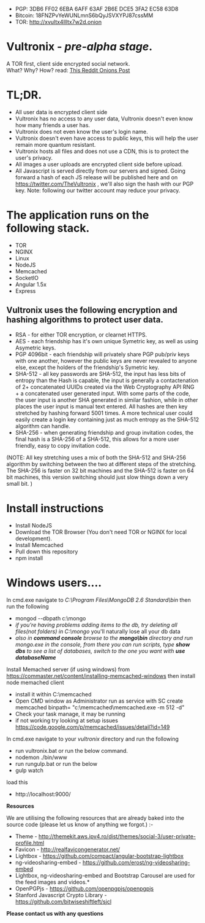   * PGP: 3DB6 FF02 6EBA 6AFF 63AF 2B6E DCE5 3FA2 EC58 63D8
  * Bitcoin: 18FNZPvYeWUNLmnS6bQyJSVXYPJ87cssMM
  * TOR: http://xvultx4llltx7w2d.onion

# Vultronix - *pre-alpha stage*.
A TOR first, client side encrypted social network.  
What? Why? How? read: [This Reddit Onions Post](https://www.reddit.com/r/onions/comments/5qtbi9/xvultx4llltx7w2donion_is_18_months_online_today/)

# TL;DR.
  * All user data is encrypted client side
  * Vultronix has no access to any user data, Vultronix doesn't even know how many friends a user has.
  * Vultronix does not even know the user's login name.
  * Vultronix doesn't even have access to public keys, this will help the user remain more quantum resistant.
  * Vultronix hosts all files and does not use a CDN, this is to protect the user's privacy.
  * All images a user uploads are encrypted client side before upload.
  * All Javascript is served directly from our servers and signed.  Going forward a hash of each JS release will be published here and on https://twitter.com/TheVultronix , we'll also sign the hash with our PGP key. Note: following our twitter account may reduce your privacy.

# The application runs on the following stack.
  * TOR
  * NGINX
  * Linux
  * NodeJS
  * Memcached
  * SocketIO
  * Angular 1.5x
  * Express

## Vultronix uses the following encryption and hashing algorithms to protect user data.

  * RSA - for either TOR encryption, or clearnet HTTPS.
  * AES - each friendship has it's own unique Symetric key, as well as using Asymetric keys.
  * PGP 4096bit - each friendship will privately share PGP pub/priv keys with one another, however the public keys are never revealed to anyone else, except the holders of the friendship's Symetric key.
  * SHA-512 - all key passwords are SHA-512, the input has less bits of entropy than the Hash is capable, the input is generally a contactenation of 2+ concatenated UUIDs created via the Web Cryptography API RNG + a concatenated user generated input.  With some parts of the code, the user input is another SHA generated in similar fashion, while in other places the user input is manual text entered.  All hashes are then key stretched by hashing forward 5001 times.  A more technical user could easily create a login key containing just as much entropy as the SHA-512 algorithm can handle.
  * SHA-256 - when generating friendship and group invitation codes, the final hash is a SHA-256 of a SHA-512, this allows for a more user friendly, easy to copy invitation code.


  (NOTE: All key stretching uses a mix of both the SHA-512 and SHA-256 algorithm by switching between the two at different steps of the stretching.  The SHA-256 is faster on 32 bit machines and the SHA-512 is faster on 64 bit machines, this version switching should just slow things down a very small bit.  )


# Install instructions
  * Install NodeJS
  * Download the TOR Browser (You don't need TOR or NGINX for local development).
  * Install Memcached
  * Pull down this repository
  * npm install


# Windows users....
In cmd.exe navigate to *C:\Program Files\MongoDB 2.6 Standard\bin* then run the following

* mongod --dbpath c:\mongo
* *if you're having problems adding items to the db, try deleting all files(not folders) in C:\mongo* you'll naturally lose all your db data
* *also in **command console** browse to the **mongo\bin** directory and run mongo.exe in the console, from there you can run scripts, type **show dbs** to see a list of databases, switch to the one you want with **use databaseName***

Install Memached server (if using windows) from https://commaster.net/content/installing-memcached-windows then install node memached client

* install it within C:\memcached
* Open CMD window as Administrator run as service with SC create memcached binpath= "c:\memcached\memcached.exe -m 512 -d"
* Check your task manage, it may be running
* if not working try looking at setup issues https://code.google.com/p/memcached/issues/detail?id=149

In cmd.exe navigate to your *vultronix* directory and run the following

* run vultronix.bat or run the below command.
* nodemon ./bin/www
* run rungulp.bat or run the below
* gulp watch

load this

* http://localhost:9000/


**Resources**

We are utilising the following resources that are already baked into the source code (please let us know of anything we forgot.) :-

* Theme                  - http://themekit.aws.ipv4.ro/dist/themes/social-3/user-private-profile.html
* Favicon                - http://realfavicongenerator.net/
* Lightbox               - https://github.com/compact/angular-bootstrap-lightbox
* ng-videosharing-embed  - https://github.com/erost/ng-videosharing-embed
* Lightbox, ng-videosharing-embed and Bootstrap Carousel are used for the feed images and videos.*
* OpenPGPjs - https://github.com/openpgpjs/openpgpjs
* Stanford Javascript Crypto Library - https://github.com/bitwiseshiftleft/sjcl

**Please contact us with any questions**
